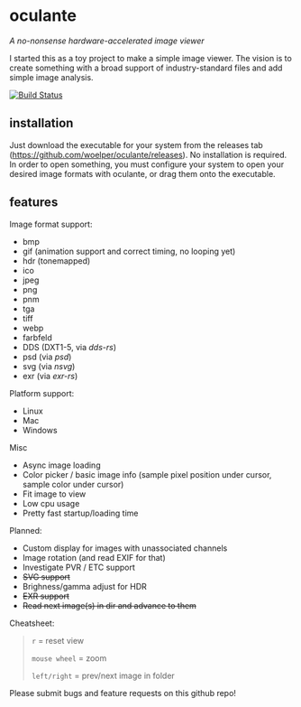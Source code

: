 # oculante

_A no-nonsense hardware-accelerated image viewer_


I started this as a toy project to make a simple image viewer. The vision is to create something with a broad support of industry-standard files and add simple image analysis.

[![Build Status](https://travis-ci.org/woelper/oculante.svg?branch=master)](https://travis-ci.org/woelper/oculante)
## installation
Just download the executable for your system from the releases tab (https://github.com/woelper/oculante/releases). No installation is required. In order to open something, you must configure your system to open your desired image formats with oculante, or drag them onto the executable.

## features

Image format support:
- bmp	
- gif (animation support and correct timing, no looping yet)	
- hdr (tonemapped)
- ico	
- jpeg	
- png	
- pnm	
- tga	
- tiff	
- webp
- farbfeld  
- DDS (DXT1-5, via _dds-rs_)
- psd (via _psd_)
- svg (via _nsvg_)
- exr (via _exr-rs_)

Platform support:
- Linux
- Mac
- Windows

Misc
- Async image loading
- Color picker / basic image info (sample pixel position under cursor, sample color under cursor)
- Fit image to view
- Low cpu usage
- Pretty fast startup/loading time

Planned:
- Custom display for images with unassociated channels
- Image rotation (and read EXIF for that)
- Investigate PVR / ETC support
- ~~SVG support~~
- Brighness/gamma adjust for HDR
- ~~EXR support~~
- ~~Read next image(s) in dir and advance to them~~

Cheatsheet:
> `r` = reset view
>
> `mouse wheel` = zoom
>
> `left/right` = prev/next image in folder

Please submit bugs and feature requests on this github repo!
